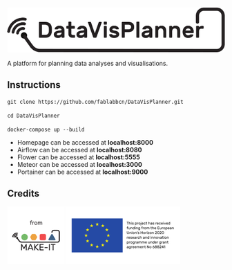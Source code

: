 ![homepage/img/datavisplanner_logo_100.png](homepage/img/datavisplanner_logo_100.png)


A platform for planning data analyses and visualisations.

## Instructions

```
git clone https://github.com/fablabbcn/DataVisPlanner.git

cd DataVisPlanner

docker-compose up --build
```

- Homepage can be accessed at **localhost:8000**
- Airflow can be accessed at **localhost:8080**
- Flower can be accessed at **localhost:5555**
- Meteor can be accessed at **localhost:3000**
- Portainer can be accessed at **localhost:9000**

## Credits

![homepage/img/from_30.png](homepage/img/from_30.png)
